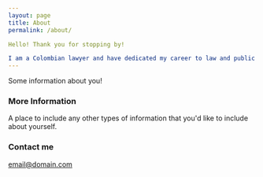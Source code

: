 ```yaml
---
layout: page
title: About
permalink: /about/ 

Hello! Thank you for stopping by! 

I am a Colombian lawyer and have dedicated my career to law and public policy in technology and privacy. I spent 10+ years practicing law in the law firm world. I´ve had the opportunity to participate in technology`s complex legal matters, and in public policy sectorial conversations and actions related to digital technologies. Nowadays, I am an independent scholar and consultant in Law and Public Policy in Emerging Technologies. Through the @portmydata initiative (EU and UK work for now!) we are researching the right to data portability in Emerging Technologies, so if you are interested, check out our most recent publication in that field: ¨The exercisability of the right to data portability in the emerging Internet of Things (IoT) environment¨[New Media & Society Publication](https://doi.org/10.1177%2F1461444820934033)
---
```


Some information about you!

### More Information

A place to include any other types of information that you'd like to include about yourself.

### Contact me

[email@domain.com](mailto:email@domain.com)
